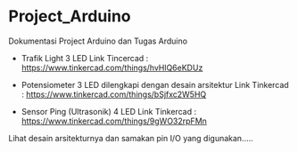 # Project_Arduino
Dokumentasi Project Arduino dan Tugas Arduino

 - Trafik Light 3 LED
  Link Tincercad : 
  https://www.tinkercad.com/things/hvHlQ6eKDUz  
  
 - Potensiometer 3 LED dilengkapi dengan desain arsitektur
  Link Tinkercad : 
  https://www.tinkercad.com/things/bSjfxc2W5HQ
  
 - Sensor Ping (Ultrasonik) 4 LED
  Link Tinkercad : 
  https://www.tinkercad.com/things/9gWO32rpFMn
  
Lihat desain arsitekturnya dan samakan pin I/O yang digunakan.....
